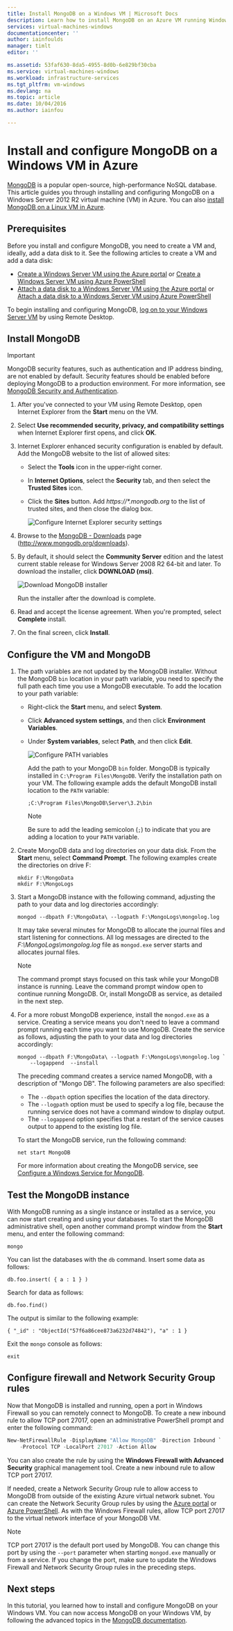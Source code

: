 ```yaml
---
title: Install MongoDB on a Windows VM | Microsoft Docs
description: Learn how to install MongoDB on an Azure VM running Windows Server 2012 R2 created with the Resource Manager deployment model.
services: virtual-machines-windows
documentationcenter: ''
author: iainfoulds
manager: timlt
editor: ''

ms.assetid: 53faf630-8da5-4955-8d0b-6e829bf30cba
ms.service: virtual-machines-windows
ms.workload: infrastructure-services
ms.tgt_pltfrm: vm-windows
ms.devlang: na
ms.topic: article
ms.date: 10/04/2016
ms.author: iainfou

---
```

# Install and configure MongoDB on a Windows VM in Azure
[MongoDB](http://www.mongodb.org) is a popular open-source, high-performance NoSQL database. This article guides you through installing and configuring MongoDB on a Windows Server 2012 R2 virtual machine (VM) in Azure. You can also [install MongoDB on a Linux VM in Azure](virtual-machines-linux-install-mongodb.md).

## Prerequisites
Before you install and configure MongoDB, you need to create a VM and, ideally, add a data disk to it. See the following articles to create a VM and add a data disk:

* [Create a Windows Server VM using the Azure portal](virtual-machines-windows-hero-tutorial.md) or [Create a Windows Server VM using Azure PowerShell](virtual-machines-windows-ps-create.md)
* [Attach a data disk to a Windows Server VM using the Azure portal](virtual-machines-windows-attach-disk-portal.md) or [Attach a data disk to a Windows Server VM using Azure PowerShell](https://msdn.microsoft.com/library/mt603673.aspx)

To begin installing and configuring MongoDB, [log on to your Windows Server VM](virtual-machines-windows-connect-logon.md) by using Remote Desktop.

## Install MongoDB
> [!IMPORTANT]
> MongoDB security features, such as authentication and IP address binding, are not enabled by default. Security features should be enabled before deploying MongoDB to a production environment. For more information, see [MongoDB Security and Authentication](http://www.mongodb.org/display/DOCS/Security+and+Authentication).
> 
> 

1. After you've connected to your VM using Remote Desktop, open Internet Explorer from the **Start** menu on the VM.
2. Select **Use recommended security, privacy, and compatibility settings** when Internet Explorer first opens, and click **OK**.
3. Internet Explorer enhanced security configuration is enabled by default. Add the MongoDB website to the list of allowed sites:
   
   * Select the **Tools** icon in the upper-right corner.
   * In **Internet Options**, select the **Security** tab, and then select the **Trusted Sites** icon.
   * Click the **Sites** button. Add *https://\*.mongodb.org* to the list of trusted sites, and then close the dialog box.
     
     ![Configure Internet Explorer security settings](./media/virtual-machines-windows-install-mongodb/configure-internet-explorer-security.png)
4. Browse to the [MongoDB - Downloads](http://www.mongodb.org/downloads) page (http://www.mongodb.org/downloads).
5. By default, it should select the **Community Server** edition and the latest current stable release for Windows Server 2008 R2 64-bit and later. To download the installer, click **DOWNLOAD (msi)**.
   
    ![Download MongoDB installer](./media/virtual-machines-windows-install-mongodb/download-mongodb.png)
   
    Run the installer after the download is complete.
6. Read and accept the license agreement. When you're prompted, select **Complete** install.
7. On the final screen, click **Install**.

## Configure the VM and MongoDB
1. The path variables are not updated by the MongoDB installer. Without the MongoDB `bin` location in your path variable, you need to specify the full path each time you use a MongoDB executable. To add the location to your path variable:
   
   * Right-click the **Start** menu, and select **System**.
   * Click **Advanced system settings**, and then click **Environment Variables**.
   * Under **System variables**, select **Path**, and then click **Edit**.
     
     ![Configure PATH variables](./media/virtual-machines-windows-install-mongodb/configure-path-variables.png)
     
     Add the path to your MongoDB `bin` folder. MongoDB is typically installed in `C:\Program Files\MongoDB`. Verify the installation path on your VM. The following example adds the default MongoDB install location to the `PATH` variable:
     
     ```
     ;C:\Program Files\MongoDB\Server\3.2\bin
     ```
     
     > [!NOTE]
     > Be sure to add the leading semicolon (`;`) to indicate that you are adding a location to your `PATH` variable.
     > 
     > 
2. Create MongoDB data and log directories on your data disk. From the **Start** menu, select **Command Prompt**. The following examples create the directories on drive F:
   
    ```
    mkdir F:\MongoData
    mkdir F:\MongoLogs
    ```
3. Start a MongoDB instance with the following command, adjusting the path to your data and log directories accordingly:
   
    ```
    mongod --dbpath F:\MongoData\ --logpath F:\MongoLogs\mongolog.log
    ```
   
    It may take several minutes for MongoDB to allocate the journal files and start listening for connections. All log messages are directed to the *F:\MongoLogs\mongolog.log* file as `mongod.exe` server starts and allocates journal files.
   
   > [!NOTE]
   > The command prompt stays focused on this task while your MongoDB instance is running. Leave the command prompt window open to continue running MongoDB. Or, install MongoDB as service, as detailed in the next step.
   > 
   > 
4. For a more robust MongoDB experience, install the `mongod.exe` as a service. Creating a service means you don't need to leave a command prompt running each time you want to use MongoDB. Create the service as follows, adjusting the path to your data and log directories accordingly:
   
    ```
    mongod --dbpath F:\MongoData\ --logpath F:\MongoLogs\mongolog.log `
        --logappend  --install
    ```
   
    The preceding command creates a service named MongoDB, with a description of "Mongo DB". The following parameters are also specified:
   
   * The `--dbpath` option specifies the location of the data directory.
   * The `--logpath` option must be used to specify a log file, because the running service does not have a command window to display output.
   * The `--logappend` option specifies that a restart of the service causes output to append to the existing log file.
   
   To start the MongoDB service, run the following command:
   
    ```
    net start MongoDB
    ```
   
    For more information about creating the MongoDB service, see [Configure a Windows Service for MongoDB](https://docs.mongodb.com/manual/tutorial/install-mongodb-on-windows/#mongodb-as-a-windows-service).

## Test the MongoDB instance
With MongoDB running as a single instance or installed as a service, you can now start creating and using your databases. To start the MongoDB administrative shell, open another command prompt window from the **Start** menu, and enter the following command:

```
mongo  
```

You can list the databases with the `db` command. Insert some data as follows:

```
db.foo.insert( { a : 1 } )
```

Search for data as follows:

```
db.foo.find()
```

The output is similar to the following example:

```
{ "_id" : "ObjectId("57f6a86cee873a6232d74842"), "a" : 1 }
```

Exit the `mongo` console as follows:

```
exit
```

## Configure firewall and Network Security Group rules
Now that MongoDB is installed and running, open a port in Windows Firewall so you can remotely connect to MongoDB. To create a new inbound rule to allow TCP port 27017, open an administrative PowerShell prompt and enter the following command:

```powerShell
New-NetFirewallRule -DisplayName "Allow MongoDB" -Direction Inbound `
    -Protocol TCP -LocalPort 27017 -Action Allow
```

You can also create the rule by using the **Windows Firewall with Advanced Security** graphical management tool. Create a new inbound rule to allow TCP port 27017.

If needed, create a Network Security Group rule to allow access to MongoDB from outside of the existing Azure virtual network subnet. You can create the Network Security Group rules by using the [Azure portal](virtual-machines-windows-nsg-quickstart-portal.md) or [Azure PowerShell](virtual-machines-windows-nsg-quickstart-powershell.md). As with the Windows Firewall rules, allow TCP port 27017 to the virtual network interface of your MongoDB VM.

> [!NOTE]
> TCP port 27017 is the default port used by MongoDB. You can change this port by using the `--port` parameter when starting `mongod.exe` manually or from a service. If you change the port, make sure to update the Windows Firewall and Network Security Group rules in the preceding steps.
> 
> 

## Next steps
In this tutorial, you learned how to install and configure MongoDB on your Windows VM. You can now access MongoDB on your Windows VM, by following the advanced topics in the [MongoDB documentation](https://docs.mongodb.com/manual/).

